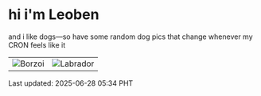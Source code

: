 # hi i'm Leoben

and i like dogs—so have some random dog pics that change whenever my CRON feels like it

|  |  |
|--------|----------|
| ![Borzoi](https://random-dog-vercel.vercel.app/api/random-borzoi?v=1751060047) | ![Labrador](https://random-dog-vercel.vercel.app/api/random-labrador?v=1751060047) |

Last updated: 2025-06-28 05:34 PHT
